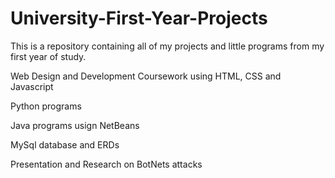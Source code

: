 # University-First-Year-Projects
This is a repository containing all of my projects and little programs from my first year of study.

Web Design and Development Coursework using HTML, CSS and Javascript

Python programs

Java programs usign NetBeans

MySql database and ERDs

Presentation and Research on BotNets attacks
